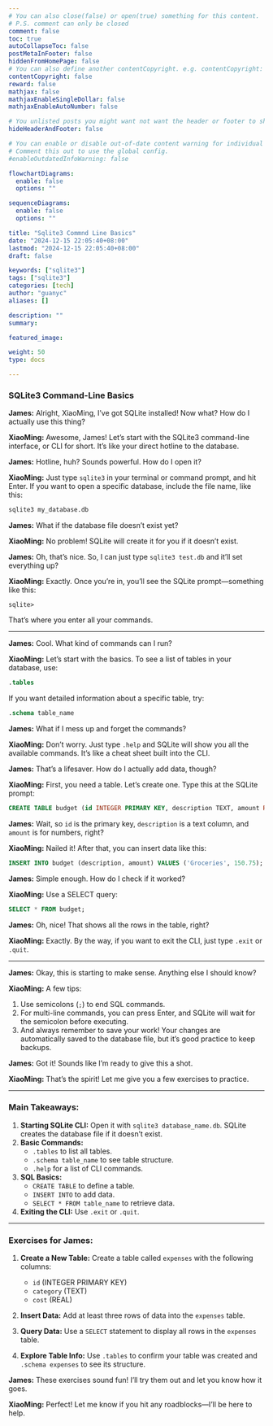 ```yaml
---
# You can also close(false) or open(true) something for this content.
# P.S. comment can only be closed
comment: false
toc: true
autoCollapseToc: false
postMetaInFooter: false
hiddenFromHomePage: false
# You can also define another contentCopyright. e.g. contentCopyright: "This is another copyright."
contentCopyright: false
reward: false
mathjax: false
mathjaxEnableSingleDollar: false
mathjaxEnableAutoNumber: false

# You unlisted posts you might want not want the header or footer to show
hideHeaderAndFooter: false

# You can enable or disable out-of-date content warning for individual post.
# Comment this out to use the global config.
#enableOutdatedInfoWarning: false

flowchartDiagrams:
  enable: false
  options: ""

sequenceDiagrams:
  enable: false
  options: ""

title: "Sqlite3 Commnd Line Basics"
date: "2024-12-15 22:05:40+08:00"
lastmod: "2024-12-15 22:05:40+08:00"
draft: false

keywords: ["sqlite3"]
tags: ["sqlite3"]
categories: [tech]
author: "guanyc"
aliases: []

description: ""
summary:

featured_image:

weight: 50
type: docs

---
```


### **SQLite3 Command-Line Basics**

**James:** Alright, XiaoMing, I’ve got SQLite installed! Now what? How do I actually use this thing?

**XiaoMing:** Awesome, James! Let’s start with the SQLite3 command-line interface, or CLI for short. It’s like your direct hotline to the database.

**James:** Hotline, huh? Sounds powerful. How do I open it?

**XiaoMing:** Just type `sqlite3` in your terminal or command prompt, and hit Enter. If you want to open a specific database, include the file name, like this:
```bash
sqlite3 my_database.db
```

**James:** What if the database file doesn’t exist yet?

**XiaoMing:** No problem! SQLite will create it for you if it doesn’t exist.

**James:** Oh, that’s nice. So, I can just type `sqlite3 test.db` and it’ll set everything up?

**XiaoMing:** Exactly. Once you’re in, you’ll see the SQLite prompt—something like this:
```
sqlite>
```
That’s where you enter all your commands.

---

**James:** Cool. What kind of commands can I run?

**XiaoMing:** Let’s start with the basics. To see a list of tables in your database, use:
```sql
.tables
```
If you want detailed information about a specific table, try:
```sql
.schema table_name
```

**James:** What if I mess up and forget the commands?

**XiaoMing:** Don’t worry. Just type `.help` and SQLite will show you all the available commands. It’s like a cheat sheet built into the CLI.

**James:** That’s a lifesaver. How do I actually add data, though?

**XiaoMing:** First, you need a table. Let’s create one. Type this at the SQLite prompt:
```sql
CREATE TABLE budget (id INTEGER PRIMARY KEY, description TEXT, amount REAL);
```

**James:** Wait, so `id` is the primary key, `description` is a text column, and `amount` is for numbers, right?

**XiaoMing:** Nailed it! After that, you can insert data like this:
```sql
INSERT INTO budget (description, amount) VALUES ('Groceries', 150.75);
```

**James:** Simple enough. How do I check if it worked?

**XiaoMing:** Use a SELECT query:
```sql
SELECT * FROM budget;
```

**James:** Oh, nice! That shows all the rows in the table, right?

**XiaoMing:** Exactly. By the way, if you want to exit the CLI, just type `.exit` or `.quit`.

---

**James:** Okay, this is starting to make sense. Anything else I should know?

**XiaoMing:** A few tips:
1. Use semicolons (`;`) to end SQL commands.
2. For multi-line commands, you can press Enter, and SQLite will wait for the semicolon before executing.
3. And always remember to save your work! Your changes are automatically saved to the database file, but it’s good practice to keep backups.

**James:** Got it! Sounds like I’m ready to give this a shot.

**XiaoMing:** That’s the spirit! Let me give you a few exercises to practice.

---

### **Main Takeaways:**
1. **Starting SQLite CLI:** Open it with `sqlite3 database_name.db`. SQLite creates the database file if it doesn’t exist.
2. **Basic Commands:**
   - `.tables` to list all tables.
   - `.schema table_name` to see table structure.
   - `.help` for a list of CLI commands.
3. **SQL Basics:**
   - `CREATE TABLE` to define a table.
   - `INSERT INTO` to add data.
   - `SELECT * FROM table_name` to retrieve data.
4. **Exiting the CLI:** Use `.exit` or `.quit`.

---

### **Exercises for James:**
1. **Create a New Table:**
   Create a table called `expenses` with the following columns:
   - `id` (INTEGER PRIMARY KEY)
   - `category` (TEXT)
   - `cost` (REAL)

2. **Insert Data:**
   Add at least three rows of data into the `expenses` table.

3. **Query Data:**
   Use a `SELECT` statement to display all rows in the `expenses` table.

4. **Explore Table Info:**
   Use `.tables` to confirm your table was created and `.schema expenses` to see its structure.

**James:** These exercises sound fun! I’ll try them out and let you know how it goes.

**XiaoMing:** Perfect! Let me know if you hit any roadblocks—I’ll be here to help.
